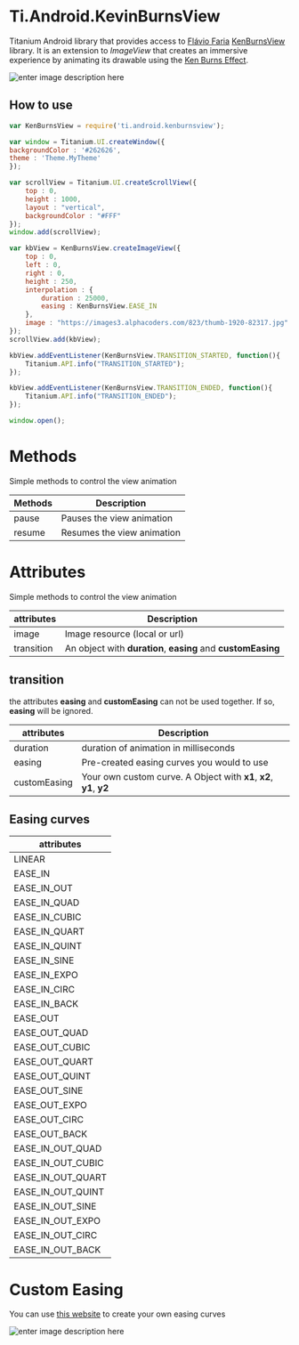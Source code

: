 # Ti.Android.KevinBurnsView

Titanium Android library that provides access to [Flávio Faria](https://github.com/flavioarfaria) [KenBurnsView](https://github.com/flavioarfaria/KenBurnsView) library. It is an extension to *ImageView* that creates an immersive
experience by animating its drawable using the [Ken Burns Effect](https://en.wikipedia.org/wiki/Ken_Burns_effect).

![enter image description here](https://github.com/deckameron/Ti.Android.KevinBurnsView/blob/master/documentation/anim.gif)

## How to use
```javascript
var KenBurnsView = require('ti.android.kenburnsview');

var window = Titanium.UI.createWindow({
backgroundColor : '#262626',
theme : 'Theme.MyTheme'
});

var scrollView = Titanium.UI.createScrollView({
	top : 0,
	height : 1000,
	layout : "vertical",
	backgroundColor : "#FFF"
});
window.add(scrollView);

var kbView = KenBurnsView.createImageView({
	top : 0,
	left : 0,
	right : 0,
	height : 250,
	interpolation : {
		duration : 25000,
		easing : KenBurnsView.EASE_IN
	},
	image : "https://images3.alphacoders.com/823/thumb-1920-82317.jpg"
});
scrollView.add(kbView);

kbView.addEventListener(KenBurnsView.TRANSITION_STARTED, function(){
	Titanium.API.info("TRANSITION_STARTED");
});

kbView.addEventListener(KenBurnsView.TRANSITION_ENDED, function(){
	Titanium.API.info("TRANSITION_ENDED");
});

window.open();
```

# Methods
Simple methods to control the view animation

|Methods         |Description                  |
|----------------|-----------------------------|
|pause		 |Pauses the view animation    |                
|resume    	 |Resumes the view animation   |  

# Attributes
Simple methods to control the view animation

|attributes                |Description                          |
|----------------|-------------------------------|
|image			|Image resource (local or url)            
|transition    	|An object with **duration**, **easing**  and **customEasing**  

## transition
the attributes **easing** and **customEasing** can not be used together. If so, **easing** will be ignored.

|attributes                |Description         |
|---------------|-------------------------------|
|duration		|duration of animation in milliseconds       
|easing    		|Pre-created easing curves you would to use     
|customEasing	|Your own custom curve. A Object with **x1**, **x2**, **y1**, **y2**

## Easing curves

|attributes      | 
|----------------|
|LINEAR			
|EASE_IN    	
|EASE_IN_OUT    
|EASE_IN_QUAD    	
|EASE_IN_CUBIC   
|EASE_IN_QUART    	
|EASE_IN_QUINT    
|EASE_IN_SINE    
|EASE_IN_EXPO    
|EASE_IN_CIRC    	
|EASE_IN_BACK    
|EASE_OUT
|EASE_OUT_QUAD
|EASE_OUT_CUBIC
|EASE_OUT_QUART
|EASE_OUT_QUINT
|EASE_OUT_SINE
|EASE_OUT_EXPO
|EASE_OUT_CIRC
|EASE_OUT_BACK
|EASE_IN_OUT_QUAD
|EASE_IN_OUT_CUBIC
|EASE_IN_OUT_QUART
|EASE_IN_OUT_QUINT
|EASE_IN_OUT_SINE
|EASE_IN_OUT_EXPO
|EASE_IN_OUT_CIRC
|EASE_IN_OUT_BACK


# Custom Easing
You can use [this website](https://matthewlein.com/tools/ceaser) to create your own easing curves
       
![enter image description here](https://github.com/deckameron/Ti.Android.KevinBurnsView/blob/master/documentation/easing.png)

